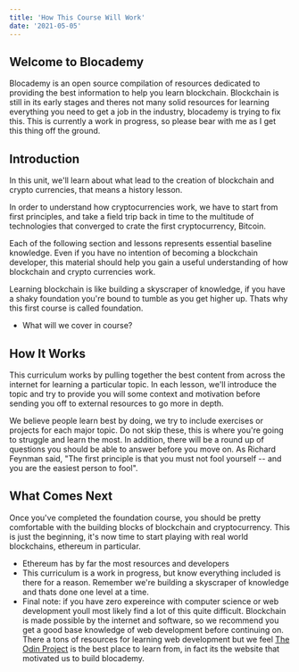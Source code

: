 ```yaml
---
title: 'How This Course Will Work'
date: '2021-05-05'
---
```


## Welcome to Blocademy

Blocademy is an open source compilation of resources dedicated to providing the best information to help you learn blockchain. Blockchain is still in its early stages and theres not many solid resources for learning everything you need to get a job in the industry, blocademy is trying to fix this. This is currently a work in progress, so please bear with me as I get this thing off the ground.



## Introduction

In this unit, we'll learn about what lead to the creation of blockchain and crypto currencies, that means a history lesson. 

In order to understand how cryptocurrencies work, we have to start from first principles, and take a field trip back in time to the multitude of technologies that converged to crate the first cryptocurrency, Bitcoin.

Each of the following section and lessons represents essential baseline knowledge. Even if you have no intention of becoming a blockchain developer, this material should help you gain a useful understanding of how blockchain and crypto currencies work.

Learning blockchain is like building a skyscraper of knowledge, if you have a shaky foundation you're bound to tumble as you get higher up. Thats why this first course is called foundation.

- What will we cover in course?



## How It Works

This curriculum works by pulling together the best content from across the internet for learning a particular topic. In each lesson, we'll introduce the topic and try to provide you will some context and motivation before sending you off to external resources to go more in depth.

We believe people learn best by doing, we try to include exercises or projects for each major topic. Do not skip these, this is where you're going to struggle and learn the most. In addition, there will be a round up of questions you should be able to answer before you move on. As Richard Feynman said, "The first principle is that you must not fool yourself -- and you are the easiest person to fool".



## What Comes Next

Once you've completed the foundation course, you should be pretty comfortable with the building blocks of blockchain and cryptocurrency. This is just the beginning, it's now time to start playing with real world blockchains, ethereum in particular. 

- Ethereum has by far the most resources and developers
- This curriculum is a work in progress, but know everything included is there for a reason. Remember we're building a skyscraper of knowledge and thats done one level at a time.
- Final note: if you have zero expereince with computer science or web development youll most likely find a lot of this quite difficult. Blockchain is made possible by the internet and software, so we recommend you get a good base knowledge of web development before continuing on. There a tons of resources for learning web development but we feel [The Odin Project](https://www.theodinproject.com/home) is the best place to learn from, in fact its the website that motivated us to build blocademy.